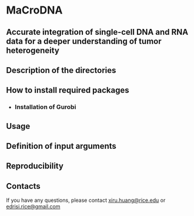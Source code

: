 # MaCroDNA
## Accurate integration of single-cell DNA and RNA data for a deeper understanding of tumor heterogeneity

## Description of the directories
## How to install required packages
   - ### Installation of Gurobi
## Usage
## Definition of input arguments
## Reproducibility
## Contacts
If you have any questions, please contact xiru.huang@rice.edu or edrisi.rice@gmail.com
